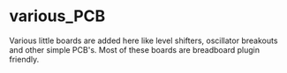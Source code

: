 various_PCB
===========

Various little boards are added here like level shifters, oscillator breakouts and other simple PCB's. Most of these boards are breadboard plugin friendly.
